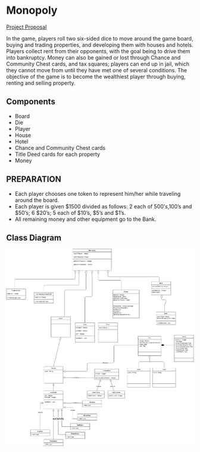 # Monopoly

[Project Proposal](https://youtu.be/geBF1JrwKsQ)

In the game, players roll two six-sided dice to move around the game board, buying and trading properties, and developing them with houses and hotels. Players collect rent from their opponents, with the goal being to drive them into bankruptcy. Money can also be gained or lost through Chance and Community Chest cards, and tax squares; players can end up in jail, which they cannot move from until they have met one of several conditions.
The objective of the game is to become the wealthiest player through buying, renting and selling property.

## Components

-   Board
-   Die
-   Player
-   House 
-   Hotel
-   Chance and Community Chest cards
-   Title Deed cards for each property
-   Money

## PREPARATION

-	Each player chooses one token to represent him/her while traveling around the board.
-	Each player is given $1500 divided as follows: 2 each of $500’s,$100’s and $50’s; 6 $20’s; 5 each of $10’s, $5’s and $1’s.
-	All remaining money and other equipment go to the Bank.


## Class Diagram

![Class Diagram](/src/images/readme-pics/classdiagram.png)
